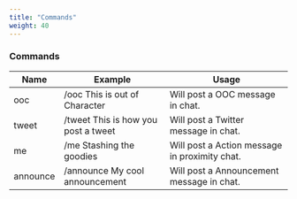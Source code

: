 ```yaml
---
title: "Commands"
weight: 40
---
```


### Commands

Name | Example | Usage
--- | --- | --- |
ooc | /ooc This is out of Character | Will post a OOC message in chat.
tweet | /tweet This is how you post a tweet | Will post a Twitter message in chat.
me | /me Stashing the goodies | Will post a Action message in proximity chat.
announce | /announce My cool announcement | Will post a Announcement message in chat.